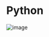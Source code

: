 # Python

![image](https://github.com/user-attachments/assets/e5f0648e-3e85-4b22-96c1-c2143d763bd2)

##
